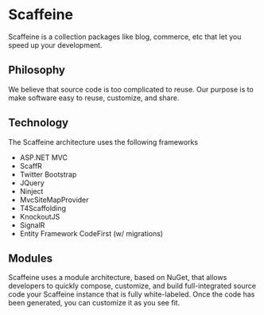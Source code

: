 Scaffeine
=========

Scaffeine is a collection packages like blog, commerce, etc that let you speed up your development.

Philosophy
-----
We believe that source code is too complicated to reuse.  Our purpose is to make software easy to reuse, customize, and share.

Technology
-----
The Scaffeine architecture uses the following frameworks

* ASP.NET MVC
* ScaffR
* Twitter Bootstrap
* JQuery
* Ninject
* MvcSiteMapProvider
* T4Scaffolding
* KnockoutJS
* SignalR
* Entity Framework CodeFirst (w/ migrations)

Modules
-----
Scaffeine uses a module architecture, based on NuGet, that allows developers to quickly compose, customize, and build full-integrated
source code your Scaffeine instance that is fully white-labeled.  Once the code has been generated, you can customize it as you see fit.
